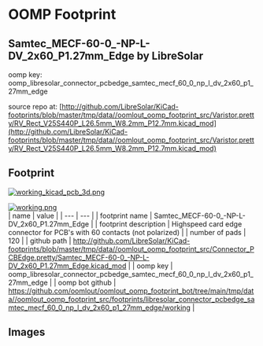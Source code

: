 # OOMP Footprint  
## Samtec_MECF-60-0_-NP-L-DV_2x60_P1.27mm_Edge  by LibreSolar  
  
oomp key: oomp_libresolar_connector_pcbedge_samtec_mecf_60_0_np_l_dv_2x60_p1_27mm_edge  
  
source repo at: [http://github.com/LibreSolar/KiCad-footprints/blob/master/tmp/data//oomlout_oomp_footprint_src/Varistor.pretty/RV_Rect_V25S440P_L26.5mm_W8.2mm_P12.7mm.kicad_mod](http://github.com/LibreSolar/KiCad-footprints/blob/master/tmp/data//oomlout_oomp_footprint_src/Varistor.pretty/RV_Rect_V25S440P_L26.5mm_W8.2mm_P12.7mm.kicad_mod)  
## Footprint  
  
[![working_kicad_pcb_3d.png](working_kicad_pcb_3d_600.png)](working_kicad_pcb_3d.png)  
  
[![working.png](working_600.png)](working.png)  
| name | value | 
| --- | --- | 
| footprint name | Samtec_MECF-60-0_-NP-L-DV_2x60_P1.27mm_Edge | 
| footprint description | Highspeed card edge connector for PCB's with 60 contacts (not polarized) | 
| number of pads | 120 | 
| github path | http://github.com/LibreSolar/KiCad-footprints/blob/master/tmp/data//oomlout_oomp_footprint_src/Connector_PCBEdge.pretty/Samtec_MECF-60-0_-NP-L-DV_2x60_P1.27mm_Edge.kicad_mod | 
| oomp key | oomp_libresolar_connector_pcbedge_samtec_mecf_60_0_np_l_dv_2x60_p1_27mm_edge | 
| oomp bot github | https://github.com/oomlout/oomlout_oomp_footprint_bot/tree/main/tmp/data//oomlout_oomp_footprint_src/footprints/libresolar_connector_pcbedge_samtec_mecf_60_0_np_l_dv_2x60_p1_27mm_edge/working | 
## Images  
